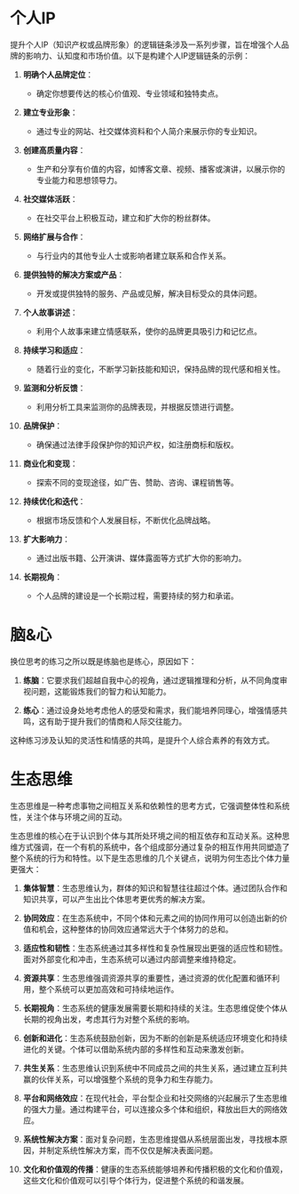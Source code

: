 # 个人IP

提升个人IP（知识产权或品牌形象）的逻辑链条涉及一系列步骤，旨在增强个人品牌的影响力、认知度和市场价值。以下是构建个人IP逻辑链条的示例：

1. **明确个人品牌定位**：
   - 确定你想要传达的核心价值观、专业领域和独特卖点。

2. **建立专业形象**：
   - 通过专业的网站、社交媒体资料和个人简介来展示你的专业知识。

3. **创建高质量内容**：
   - 生产和分享有价值的内容，如博客文章、视频、播客或演讲，以展示你的专业能力和思想领导力。

4. **社交媒体活跃**：
   - 在社交平台上积极互动，建立和扩大你的粉丝群体。

5. **网络扩展与合作**：
   - 与行业内的其他专业人士或影响者建立联系和合作关系。

6. **提供独特的解决方案或产品**：
   - 开发或提供独特的服务、产品或见解，解决目标受众的具体问题。

7. **个人故事讲述**：
   - 利用个人故事来建立情感联系，使你的品牌更具吸引力和记忆点。

8. **持续学习和适应**：
   - 随着行业的变化，不断学习新技能和知识，保持品牌的现代感和相关性。

9. **监测和分析反馈**：
   - 利用分析工具来监测你的品牌表现，并根据反馈进行调整。

10. **品牌保护**：
    - 确保通过法律手段保护你的知识产权，如注册商标和版权。

11. **商业化和变现**：
    - 探索不同的变现途径，如广告、赞助、咨询、课程销售等。

12. **持续优化和迭代**：
    - 根据市场反馈和个人发展目标，不断优化品牌战略。

13. **扩大影响力**：
    - 通过出版书籍、公开演讲、媒体露面等方式扩大你的影响力。

14. **长期视角**：
    - 个人品牌的建设是一个长期过程，需要持续的努力和承诺。


# 脑&心

换位思考的练习之所以既是练脑也是练心，原因如下：

1. **练脑**：它要求我们超越自我中心的视角，通过逻辑推理和分析，从不同角度审视问题，这能锻炼我们的智力和认知能力。

2. **练心**：通过设身处地考虑他人的感受和需求，我们能培养同理心，增强情感共鸣，这有助于提升我们的情商和人际交往能力。

这种练习涉及认知的灵活性和情感的共鸣，是提升个人综合素养的有效方式。

# 生态思维

生态思维是一种考虑事物之间相互关系和依赖性的思考方式，它强调整体性和系统性，关注个体与环境之间的互动。

生态思维的核心在于认识到个体与其所处环境之间的相互依存和互动关系。这种思维方式强调，在一个有机的系统中，各个组成部分通过复杂的相互作用共同塑造了整个系统的行为和特性。以下是生态思维的几个关键点，说明为何生态比个体力量更强大：

1. **集体智慧**：生态思维认为，群体的知识和智慧往往超过个体。通过团队合作和知识共享，可以产生出比个体思考更优秀的解决方案。

2. **协同效应**：在生态系统中，不同个体和元素之间的协同作用可以创造出新的价值和机会，这种整体的协同效应通常远大于个体努力的总和。

3. **适应性和韧性**：生态系统通过其多样性和复杂性展现出更强的适应性和韧性。面对外部变化和冲击，生态系统可以通过内部调整来维持稳定。

4. **资源共享**：生态思维强调资源共享的重要性，通过资源的优化配置和循环利用，整个系统可以更加高效和可持续地运作。

5. **长期视角**：生态系统的健康发展需要长期和持续的关注。生态思维促使个体从长期的视角出发，考虑其行为对整个系统的影响。

6. **创新和进化**：生态系统鼓励创新，因为不断的创新是系统适应环境变化和持续进化的关键。个体可以借助系统内部的多样性和互动来激发创新。

7. **共生关系**：生态思维认识到系统中不同成员之间的共生关系，通过建立互利共赢的伙伴关系，可以增强整个系统的竞争力和生存能力。

8. **平台和网络效应**：在现代社会，平台型企业和社交网络的兴起展示了生态思维的强大力量。通过构建平台，可以连接众多个体和组织，释放出巨大的网络效应。

9. **系统性解决方案**：面对复杂问题，生态思维提倡从系统层面出发，寻找根本原因，并制定系统性解决方案，而不仅仅是解决表面问题。

10. **文化和价值观的传播**：健康的生态系统能够培养和传播积极的文化和价值观，这些文化和价值观可以引导个体行为，促进整个系统的和谐发展。